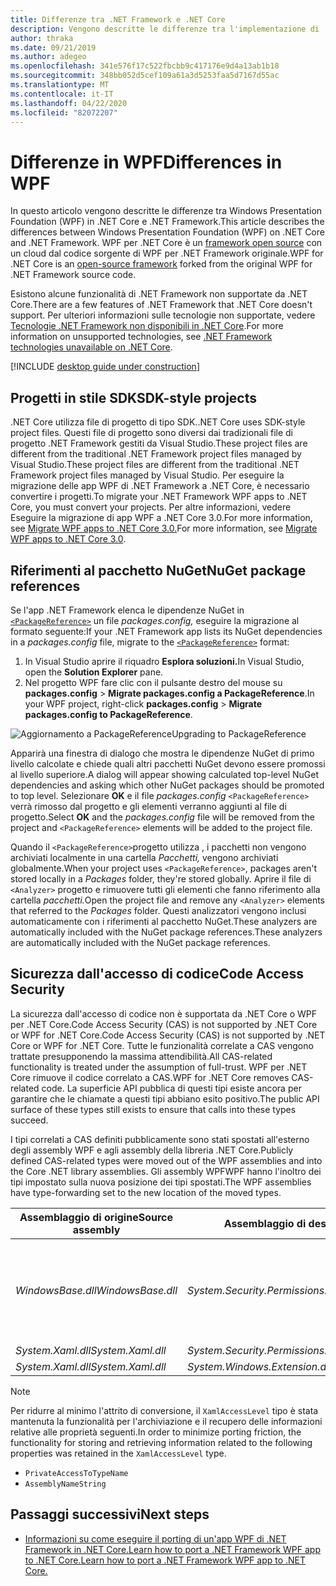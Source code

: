 ```yaml
---
title: Differenze tra .NET Framework e .NET Core
description: Vengono descritte le differenze tra l'implementazione di .NET Framework di Windows Presentation Foundation (WPF) e WPF .NET Core. Quando esegui la migrazione dell'app, devi considerare queste incompatibilità.
author: thraka
ms.date: 09/21/2019
ms.author: adegeo
ms.openlocfilehash: 341e576f17c522fbcbb9c417176e9d4a13ab1b18
ms.sourcegitcommit: 348bb052d5cef109a61a3d5253faa5d7167d55ac
ms.translationtype: MT
ms.contentlocale: it-IT
ms.lasthandoff: 04/22/2020
ms.locfileid: "82072207"
---
```

# <a name="differences-in-wpf"></a><span data-ttu-id="0cb38-104">Differenze in WPF</span><span class="sxs-lookup"><span data-stu-id="0cb38-104">Differences in WPF</span></span>

<span data-ttu-id="0cb38-105">In questo articolo vengono descritte le differenze tra Windows Presentation Foundation (WPF) in .NET Core e .NET Framework.</span><span class="sxs-lookup"><span data-stu-id="0cb38-105">This article describes the differences between Windows Presentation Foundation (WPF) on .NET Core and .NET Framework.</span></span> <span data-ttu-id="0cb38-106">WPF per .NET Core è un [framework open source](https://github.com/dotnet/wpf) con un cloud dal codice sorgente di WPF per .NET Framework originale.</span><span class="sxs-lookup"><span data-stu-id="0cb38-106">WPF for .NET Core is an [open-source framework](https://github.com/dotnet/wpf) forked from the original WPF for .NET Framework source code.</span></span>

<span data-ttu-id="0cb38-107">Esistono alcune funzionalità di .NET Framework non supportate da .NET Core.</span><span class="sxs-lookup"><span data-stu-id="0cb38-107">There are a few features of .NET Framework that .NET Core doesn't support.</span></span> <span data-ttu-id="0cb38-108">Per ulteriori informazioni sulle tecnologie non supportate, vedere [Tecnologie .NET Framework non disponibili in .NET Core](../../core/porting/net-framework-tech-unavailable.md).</span><span class="sxs-lookup"><span data-stu-id="0cb38-108">For more information on unsupported technologies, see [.NET Framework technologies unavailable on .NET Core](../../core/porting/net-framework-tech-unavailable.md).</span></span>

[!INCLUDE [desktop guide under construction](../../../includes/desktop-guide-preview-note.md)]

## <a name="sdk-style-projects"></a><span data-ttu-id="0cb38-109">Progetti in stile SDK</span><span class="sxs-lookup"><span data-stu-id="0cb38-109">SDK-style projects</span></span>

<span data-ttu-id="0cb38-110">.NET Core utilizza file di progetto di tipo SDK.</span><span class="sxs-lookup"><span data-stu-id="0cb38-110">.NET Core uses SDK-style project files.</span></span> <span data-ttu-id="0cb38-111">Questi file di progetto sono diversi dai tradizionali file di progetto .NET Framework gestiti da Visual Studio.These project files are different from the traditional .NET Framework project files managed by Visual Studio.</span><span class="sxs-lookup"><span data-stu-id="0cb38-111">These project files are different from the traditional .NET Framework project files managed by Visual Studio.</span></span> <span data-ttu-id="0cb38-112">Per eseguire la migrazione delle app WPF di .NET Framework a .NET Core, è necessario convertire i progetti.</span><span class="sxs-lookup"><span data-stu-id="0cb38-112">To migrate your .NET Framework WPF apps to .NET Core, you must convert your projects.</span></span> <span data-ttu-id="0cb38-113">Per altre informazioni, vedere Eseguire la migrazione di app WPF a .NET Core 3.0.For more information, see [Migrate WPF apps to .NET Core 3.0.](convert-project-from-net-framework.md)</span><span class="sxs-lookup"><span data-stu-id="0cb38-113">For more information, see [Migrate WPF apps to .NET Core 3.0](convert-project-from-net-framework.md).</span></span>

## <a name="nuget-package-references"></a><span data-ttu-id="0cb38-114">Riferimenti al pacchetto NuGet</span><span class="sxs-lookup"><span data-stu-id="0cb38-114">NuGet package references</span></span>

<span data-ttu-id="0cb38-115">Se l'app .NET Framework elenca le dipendenze NuGet in [`<PackageReference>`](/nuget/consume-packages/package-references-in-project-files) un file *packages.config,* eseguire la migrazione al formato seguente:</span><span class="sxs-lookup"><span data-stu-id="0cb38-115">If your .NET Framework app lists its NuGet dependencies in a *packages.config* file, migrate to the [`<PackageReference>`](/nuget/consume-packages/package-references-in-project-files) format:</span></span>

1. <span data-ttu-id="0cb38-116">In Visual Studio aprire il riquadro **Esplora soluzioni.**</span><span class="sxs-lookup"><span data-stu-id="0cb38-116">In Visual Studio, open the **Solution Explorer** pane.</span></span>
1. <span data-ttu-id="0cb38-117">Nel progetto WPF fare clic con il pulsante destro del mouse su **packages.config** > **Migrate packages.config a PackageReference**.</span><span class="sxs-lookup"><span data-stu-id="0cb38-117">In your WPF project, right-click **packages.config** > **Migrate packages.config to PackageReference**.</span></span>

![Aggiornamento a PackageReferenceUpgrading to PackageReference](media/differences-from-net-framework/package-reference-migration.png)

<span data-ttu-id="0cb38-119">Apparirà una finestra di dialogo che mostra le dipendenze NuGet di primo livello calcolate e chiede quali altri pacchetti NuGet devono essere promossi al livello superiore.</span><span class="sxs-lookup"><span data-stu-id="0cb38-119">A dialog will appear showing calculated top-level NuGet dependencies and asking which other NuGet packages should be promoted to top level.</span></span> <span data-ttu-id="0cb38-120">Selezionare **OK** e il file *packages.config* `<PackageReference>` verrà rimosso dal progetto e gli elementi verranno aggiunti al file di progetto.</span><span class="sxs-lookup"><span data-stu-id="0cb38-120">Select **OK** and the *packages.config* file will be removed from the project and `<PackageReference>` elements will be added to the project file.</span></span>

<span data-ttu-id="0cb38-121">Quando il `<PackageReference>`progetto utilizza , i pacchetti non vengono archiviati localmente in una cartella *Pacchetti,* vengono archiviati globalmente.</span><span class="sxs-lookup"><span data-stu-id="0cb38-121">When your project uses `<PackageReference>`, packages aren't stored locally in a *Packages* folder, they're stored globally.</span></span> <span data-ttu-id="0cb38-122">Aprire il file di `<Analyzer>` progetto e rimuovere tutti gli elementi che fanno riferimento alla cartella *pacchetti.*</span><span class="sxs-lookup"><span data-stu-id="0cb38-122">Open the project file and remove any `<Analyzer>` elements that referred to the *Packages* folder.</span></span> <span data-ttu-id="0cb38-123">Questi analizzatori vengono inclusi automaticamente con i riferimenti al pacchetto NuGet.These analyzers are automatically included with the NuGet package references.</span><span class="sxs-lookup"><span data-stu-id="0cb38-123">These analyzers are automatically included with the NuGet package references.</span></span>

## <a name="code-access-security"></a><span data-ttu-id="0cb38-124">Sicurezza dall'accesso di codice</span><span class="sxs-lookup"><span data-stu-id="0cb38-124">Code Access Security</span></span>

<span data-ttu-id="0cb38-125">La sicurezza dall'accesso di codice non è supportata da .NET Core o WPF per .NET Core.Code Access Security (CAS) is not supported by .NET Core or WPF for .NET Core.</span><span class="sxs-lookup"><span data-stu-id="0cb38-125">Code Access Security (CAS) is not supported by .NET Core or WPF for .NET Core.</span></span> <span data-ttu-id="0cb38-126">Tutte le funzionalità correlate a CAS vengono trattate presupponendo la massima attendibilità.</span><span class="sxs-lookup"><span data-stu-id="0cb38-126">All CAS-related functionality is treated under the assumption of full-trust.</span></span> <span data-ttu-id="0cb38-127">WPF per .NET Core rimuove il codice correlato a CAS.</span><span class="sxs-lookup"><span data-stu-id="0cb38-127">WPF for .NET Core removes CAS-related code.</span></span> <span data-ttu-id="0cb38-128">La superficie API pubblica di questi tipi esiste ancora per garantire che le chiamate a questi tipi abbiano esito positivo.</span><span class="sxs-lookup"><span data-stu-id="0cb38-128">The public API surface of these types still exists to ensure that calls into these types succeed.</span></span>

<span data-ttu-id="0cb38-129">I tipi correlati a CAS definiti pubblicamente sono stati spostati all'esterno degli assembly WPF e agli assembly della libreria .NET Core.</span><span class="sxs-lookup"><span data-stu-id="0cb38-129">Publicly defined CAS-related types were moved out of the WPF assemblies and into the Core .NET library assemblies.</span></span> <span data-ttu-id="0cb38-130">Gli assembly WPFWPF hanno l'inoltro dei tipi impostato sulla nuova posizione dei tipi spostati.</span><span class="sxs-lookup"><span data-stu-id="0cb38-130">The WPF assemblies have type-forwarding set to the new location of the moved types.</span></span>

| <span data-ttu-id="0cb38-131">Assemblaggio di origine</span><span class="sxs-lookup"><span data-stu-id="0cb38-131">Source assembly</span></span> | <span data-ttu-id="0cb38-132">Assemblaggio di destinazione</span><span class="sxs-lookup"><span data-stu-id="0cb38-132">Target assembly</span></span> | <span data-ttu-id="0cb38-133">Type</span><span class="sxs-lookup"><span data-stu-id="0cb38-133">Type</span></span>                |
| --------------- | --------------- | ------------------- |
| <span data-ttu-id="0cb38-134">*WindowsBase.dll*</span><span class="sxs-lookup"><span data-stu-id="0cb38-134">*WindowsBase.dll*</span></span> | <span data-ttu-id="0cb38-135">*System.Security.Permissions.dll*</span><span class="sxs-lookup"><span data-stu-id="0cb38-135">*System.Security.Permissions.dll*</span></span> | <xref:System.Security.Permissions.MediaPermission> <br /> <xref:System.Security.Permissions.MediaPermissionAttribute> <br /> <xref:System.Security.Permissions.MediaPermissionAudio> <br /> <xref:System.Security.Permissions.MediaPermissionImage> <br /> <xref:System.Security.Permissions.MediaPermissionVideo> <br /> <xref:System.Security.Permissions.WebBrowserPermission> <br /> <xref:System.Security.Permissions.WebBrowserPermissionAttribute> <br /> <xref:System.Security.Permissions.WebBrowserPermissionLevel> |
| <span data-ttu-id="0cb38-136">*System.Xaml.dll*</span><span class="sxs-lookup"><span data-stu-id="0cb38-136">*System.Xaml.dll*</span></span> | <span data-ttu-id="0cb38-137">*System.Security.Permissions.dll*</span><span class="sxs-lookup"><span data-stu-id="0cb38-137">*System.Security.Permissions.dll*</span></span> | <xref:System.Xaml.Permissions.XamlLoadPermission> |
| <span data-ttu-id="0cb38-138">*System.Xaml.dll*</span><span class="sxs-lookup"><span data-stu-id="0cb38-138">*System.Xaml.dll*</span></span> | <span data-ttu-id="0cb38-139">*System.Windows.Extension.dll*</span><span class="sxs-lookup"><span data-stu-id="0cb38-139">*System.Windows.Extension.dll*</span></span>    | <xref:System.Xaml.Permissions.XamlAccessLevel><br/> |

> [!NOTE]
> <span data-ttu-id="0cb38-140">Per ridurre al minimo l'attrito di conversione, il `XamlAccessLevel` tipo è stata mantenuta la funzionalità per l'archiviazione e il recupero delle informazioni relative alle proprietà seguenti.</span><span class="sxs-lookup"><span data-stu-id="0cb38-140">In order to minimize porting friction, the functionality for storing and retrieving information related to the following properties was retained in the `XamlAccessLevel` type.</span></span>
>
> - `PrivateAccessToTypeName`
> - `AssemblyNameString`

## <a name="next-steps"></a><span data-ttu-id="0cb38-141">Passaggi successivi</span><span class="sxs-lookup"><span data-stu-id="0cb38-141">Next steps</span></span>

- [<span data-ttu-id="0cb38-142">Informazioni su come eseguire il porting di un'app WPF di .NET Framework in .NET Core.Learn how to port a .NET Framework WPF app to .NET Core.</span><span class="sxs-lookup"><span data-stu-id="0cb38-142">Learn how to port a .NET Framework WPF app to .NET Core.</span></span>](convert-project-from-net-framework.md)
